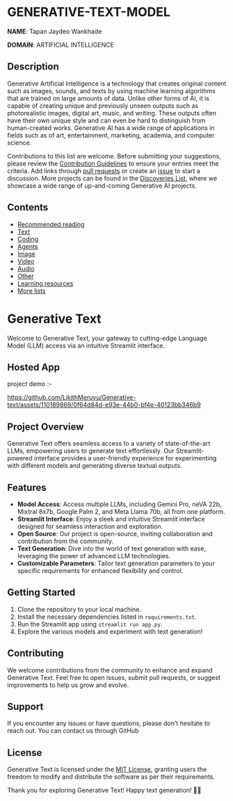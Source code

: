 # GENERATIVE-TEXT-MODEL

**NAME**: Tapan Jaydeo Wankhade 

**DOMAIN**: ARTIFICIAL INTELLIGENCE
 
## Description

Generative Artificial Intelligence is a technology that creates original content such as images, sounds, and texts by using machine learning algorithms that are trained on large amounts of data. Unlike other forms of AI, it is capable of creating unique and previously unseen outputs such as photorealistic images, digital art, music, and writing. These outputs often have their own unique style and can even be hard to distinguish from human-created works. Generative AI has a wide range of applications in fields such as of art, entertainment, marketing, academia, and computer science.

Contributions to this list are welcome. Before submitting your suggestions, please review the [Contribution Guidelines](CONTRIBUTING.md) to ensure your entries meet the criteria. Add links through [pull requests](https://github.com/steven2358/awesome-generative-ai/pulls) or create an [issue](https://github.com/steven2358/awesome-generative-ai/issues) to start a discussion. More projects can be found in the [Discoveries List](DISCOVERIES.md), where we showcase a wide range of up-and-coming Generative AI projects.

## Contents

- [Recommended reading](#recommended-reading)
- [Text](#text)
- [Coding](#coding)
- [Agents](#agents)
- [Image](#image)
- [Video](#video)
- [Audio](#audio)
- [Other](#other)
- [Learning resources](#learning-resources)
- [More lists](#more-lists)

# **Generative Text**

Welcome to Generative Text, your gateway to cutting-edge Language Model (LLM) access via an intuitive Streamlit interface.

## Hosted App

project demo :-

https://github.com/LikithMeruvu/Generative-text/assets/110189869/0f64d84d-e93e-44b0-bf4e-40123bb346b9





## Project Overview

Generative Text offers seamless access to a variety of state-of-the-art LLMs, empowering users to generate text effortlessly. Our Streamlit-powered interface provides a user-friendly experience for experimenting with different models and generating diverse textual outputs.

## Features

- **Model Access**: Access multiple LLMs, including Gemini Pro, neVA 22b, Mixtral 8x7b, Google Palm 2, and Meta Llama 70b, all from one platform.
- **Streamlit Interface**: Enjoy a sleek and intuitive Streamlit interface designed for seamless interaction and exploration.
- **Open Source**: Our project is open-source, inviting collaboration and contribution from the community.
- **Text Generation**: Dive into the world of text generation with ease, leveraging the power of advanced LLM technologies.
- **Customizable Parameters**: Tailor text generation parameters to your specific requirements for enhanced flexibility and control.

## Getting Started

1. Clone the repository to your local machine.
2. Install the necessary dependencies listed in `requirements.txt`.
3. Run the Streamlit app using `streamlit run app.py`.
4. Explore the various models and experiment with text generation!

## Contributing

We welcome contributions from the community to enhance and expand Generative Text. Feel free to open issues, submit pull requests, or suggest improvements to help us grow and evolve.

## Support

If you encounter any issues or have questions, please don't hesitate to reach out. You can contact us through GitHub

## License

Generative Text is licensed under the [MIT License](LICENSE), granting users the freedom to modify and distribute the software as per their requirements.

Thank you for exploring Generative Text! Happy text generation! 🚀📝
